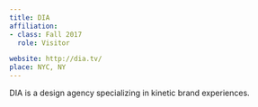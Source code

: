```yaml
---
title: DIA
affiliation:
- class: Fall 2017
  role: Visitor

website: http://dia.tv/
place: NYC, NY
---
```

DIA is a design agency specializing in kinetic brand experiences.